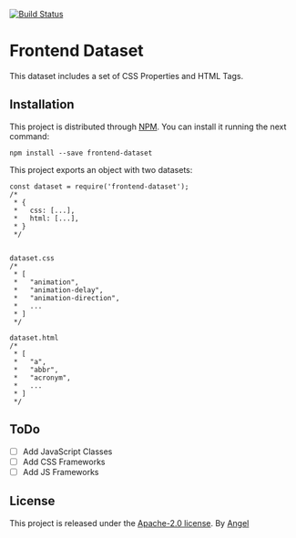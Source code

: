 [![Build Status](https://travis-ci.org/randfun/frontend-dataset.svg?branch=master)](https://travis-ci.org/randfun/frontend-dataset)

# Frontend Dataset

This dataset includes a set of CSS Properties and HTML Tags.


## Installation

This project is distributed through [NPM](https://npmjs.com). You can install it running the next command:

```
npm install --save frontend-dataset
```

This project exports an object with two datasets:

```node
const dataset = require('frontend-dataset');
/*
 * {
 *   css: [...],
 *   html: [...],
 * }
 */


dataset.css
/*
 * [
 *   "animation",
 *   "animation-delay",
 *   "animation-direction",
 *   ...
 * ]
 */

dataset.html
/*
 * [
 *   "a",
 *   "abbr",
 *   "acronym",
 *   ...
 * ]
 */
```

## ToDo

- [ ] Add JavaScript Classes
- [ ] Add CSS Frameworks
- [ ] Add JS Frameworks

## License

This project is released under the [Apache-2.0 license](https://github.com/Angelmmiguel/frontend-dataset/blob/master/LICENSE). By [Angel](https://twitter.com/laux_es)
